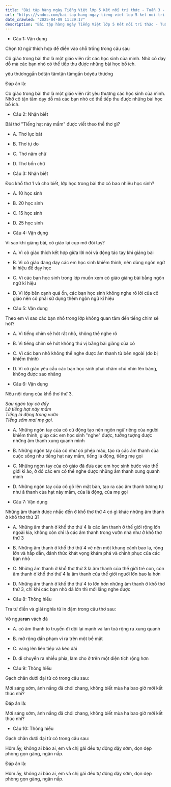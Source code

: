 ```yaml
---
title: "Bài tập hàng ngày Tiếng Việt lớp 5 Kết nối tri thức - Tuần 3 - Thứ 3 gồm các câu hỏi tổng hợp nội dung Đọc hiểu văn bản và Luyện từ và câu được học ở Tuần 3 trong chương trình Tiếng Việt lớp 5 Tập 1 Kết nối tri thức."
url: "https://vndoc.com/bai-tap-hang-ngay-tieng-viet-lop-5-ket-noi-tri-thuc-tuan-3-thu-3-326973"
date_crawled: "2025-04-09 11:39:17"
description: "Bài tập hàng ngày Tiếng Việt lớp 5 Kết nối tri thức - Tuần 3 - Thứ 3 gồm các câu hỏi tổng hợp nội dung Đọc hiểu văn bản và Luyện từ và câu được học ở Tuần 3 trong chương trình Tiếng Việt lớp 5 Tập 1 Kết nối tri thức."
---
```


* Câu 1:  Vận dụng

Chọn từ ngữ thích hợp để điền vào chỗ trống trong câu sau

Cô giáo trong bài thơ là một giáo viên rất  các học sinh của mình. Nhờ cô  dạy dỗ mà các bạn nhỏ có thể tiếp thu được những bài học bổ ích.

yêu thươnggắn bótận tâmtận tâmgắn bóyêu thương

Đáp án là:

Cô giáo trong bài thơ là một giáo viên rất yêu thương các học sinh của mình. Nhờ cô tận tâm dạy dỗ mà các bạn nhỏ có thể tiếp thu được những bài học bổ ích.

* Câu 2:  Nhận biết

Bài thơ "Tiếng hạt nảy mầm" được viết theo thể thơ gì?

  * A. Thơ lục bát 
  * B. Thơ tự do 
  * C. Thơ năm chữ 
  * D. Thơ bốn chữ 



* Câu 3:  Nhận biết

Đọc khổ thơ 1 và cho biết, lớp học trong bài thơ có bao nhiêu học sinh?

  * A. 10 học sinh 
  * B. 20 học sinh 
  * C. 15 học sinh 
  * D. 25 học sinh 



* Câu 4:  Vận dụng

Vì sao khi giảng bài, cô giáo lại cụp mở đôi tay?

  * A. Vì cô giáo thích kết hợp giữa lời nói và động tác tay khi giảng bài 
  * B. Vì cô giáo đang dạy các em học sinh khiếm thính, nên dùng ngôn ngữ kí hiệu để dạy học 
  * C. Vì các bạn học sinh trong lớp muốn xem cô giáo giảng bài bằng ngôn ngữ kí hiệu 
  * D. Vì lớp bên cạnh quá ồn, các bạn học sinh không nghe rõ lời của cô giáo nên cô phải sử dụng thêm ngôn ngữ kí hiệu 



* Câu 5:  Vận dụng

Theo em vì sao các bạn nhỏ trong lớp không quan tâm đến tiếng chim sẻ hót?

  * A. Vì tiếng chim sẻ hót rất nhỏ, không thể nghe rõ 
  * B. Vì tiếng chim sẻ hót không thú vị bằng bài giảng của cô 
  * C. Vì các bạn nhỏ không thể nghe được âm thanh từ bên ngoài (do bị khiếm thính) 
  * D. Vì cô giáo yêu cầu các bạn học sinh phải chăm chú nhìn lên bảng, không được sao nhãng 



* Câu 6:  Vận dụng

Nêu nội dung của khổ thơ thứ 3.

_Sau ngón tay cô đấy_  
 _Là tiếng hạt nảy mầm_  
 _Tiếng lá động trong vườn_  
 _Tiếng sớm mai mẹ gọi._

  * A. Những ngón tay của cô cử động tạo nên ngôn ngữ riêng của người khiếm thính, giúp các em học sinh "nghe" được, tưởng tượng được những âm thanh xung quanh mình 
  * B. Những ngón tay của cô như có phép màu, tạo ra các âm thanh của cuộc sống như tiếng hạt nảy mầm, tiếng lá động, tiếng mẹ gọi 
  * C. Những ngón tay của cô giáo đã đưa các em học sinh bước vào thế giới kì ảo, ở đó các em có thể nghe được những âm thanh xung quanh mình 
  * D. Những ngón tay của cô gõ lên mặt bàn, tạo ra các âm thanh tương tự như â thanh của hạt nảy mầm, của lá động, của mẹ gọi 



* Câu 7:  Vận dụng

Những âm thanh được nhắc đến ở khổ thơ thứ 4 có gì khác những âm thanh ở khổ thơ thứ 3?

  * A. Những âm thanh ở khổ thơ thứ 4 là các âm thanh ở thế giới rộng lớn ngoài kia, không còn chỉ là các âm thanh trong vườn nhà như ở khổ thơ thứ 3 
  * B. Những âm thanh ở khổ thơ thứ 4 vẽ nên một khung cảnh bao la, rộng lớn và hấp dẫn, đánh thức khát vọng khám phá và chinh phục của các bạn nhỏ 
  * C. Những âm thanh ở khổ thơ thứ 3 là âm thanh của thế giới trẻ con, còn âm thanh ở khổ thơ thứ 4 là âm thanh của thế giới người lớn bao la hơn 
  * D. Những âm thanh ở khổ thơ thứ 4 to lớn hơn những âm thanh ở khổ thơ thứ 3, chỉ khi các bạn nhỏ đã lớn thì mới lắng nghe được 



* Câu 8:  Thông hiểu

Tra từ điển và giải nghĩa từ in đậm trong câu thơ sau:

Vỏ ngựa**ran** vách đá

  * A. có âm thanh to truyền đi dội lại mạnh và lan toả rộng ra xung quanh 
  * B. mở rộng dần phạm vi ra trên một bề mặt 
  * C. vang lên liên tiếp và kéo dài 
  * D. di chuyển ra nhiều phía, làm cho ở trên một diện tích rộng hơn 



* Câu 9:  Thông hiểu

Gạch chân dưới đại từ có trong câu sau:

Mới sáng sớm, ánh nắng đã chói chang, không biết mùa hạ bao giờ mới kết thúc nhỉ?

Đáp án là:

Mới sáng sớm, ánh nắng đã chói chang, không biết mùa hạ bao giờ mới kết thúc nhỉ?

* Câu 10:  Thông hiểu

Gạch chân dưới đại từ có trong câu sau:

Hôm ấy, không ai bảo ai, em và chị gái đều tự động dậy sớm, dọn dẹp phòng gọn gàng, ngăn nắp.

Đáp án là:

Hôm ấy, không ai bảo ai, em và chị gái đều tự động dậy sớm, dọn dẹp phòng gọn gàng, ngăn nắp.
